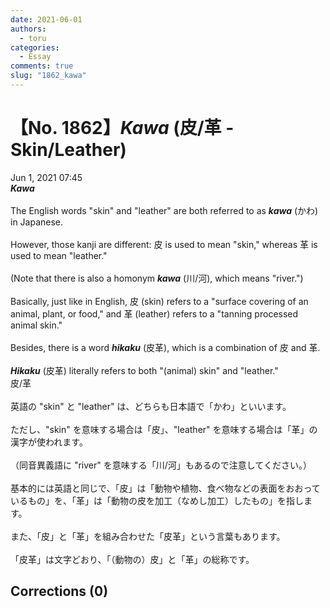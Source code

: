 ```yaml
---
date: 2021-06-01
authors:
  - toru
categories:
  - Essay
comments: true
slug: "1862_kawa"
---
```


# 【No. 1862】<strong><em>Kawa</strong></em> (皮/革 - Skin/Leather)
<div class="date">Jun 1, 2021 07:45</div>
<div id="post"><div id="body_show_ori">
<strong><em>Kawa</strong></em><br/><br/>The English words "skin" and "leather" are both referred to as <strong><em>kawa</em></strong> (かわ) in Japanese.<br/><br/>However, those kanji are different: 皮 is used to mean "skin," whereas 革 is used to mean "leather."<br/><br/>(Note that there is also a homonym <strong><em>kawa</em></strong> (川/河), which means "river.")<br/><br/>Basically, just like in English, 皮 (skin) refers to a "surface covering of an animal, plant, or food," and 革 (leather) refers to a "tanning processed animal skin."<br/><br/>Besides, there is a word <strong><em>hikaku</em></strong> (皮革), which is a combination of 皮 and 革.<br/><br/><strong><em>Hikaku</em></strong> (皮革) literally refers to both "(animal) skin" and "leather."
</div></div>

<!-- more -->

<div id="post_ja"><div id="body_show_mo">
皮/革<br/><br/>英語の "skin" と "leather" は、どちらも日本語で「かわ」といいます。<br/><br/>ただし、"skin" を意味する場合は「皮」、"leather" を意味する場合は「革」の漢字が使われます。<br/><br/>（同音異義語に "river" を意味する「川/河」もあるので注意してください。）<br/><br/>基本的には英語と同じで、「皮」は「動物や植物、食べ物などの表面をおおっているもの」を、「革」は「動物の皮を加工（なめし加工）したもの」を指します。<br/><br/>また、「皮」と「革」を組み合わせた「皮革」という言葉もあります。<br/><br/>「皮革」は文字どおり、「（動物の）皮」と「革」の総称です。
</div></div>

## Corrections (0)
